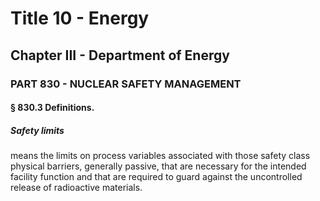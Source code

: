 
# Title 10 - Energy
## Chapter III - Department of Energy
### PART 830 - NUCLEAR SAFETY MANAGEMENT
#### § 830.3 Definitions.
##### Safety limits

means the limits on process variables associated with those safety class physical barriers, generally passive, that are necessary for the intended facility function and that are required to guard against the uncontrolled release of radioactive materials.
